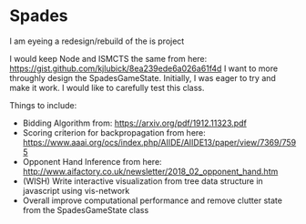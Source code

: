 # Spades


I am eyeing a redesign/rebuild of the is project

I would keep Node and ISMCTS the same from here: https://gist.github.com/kjlubick/8ea239ede6a026a61f4d
I want to more throughly design the SpadesGameState. Initially, I was eager to try and make it work. I would like to carefully test this class.

Things to include:
- Bidding Algorithm from: https://arxiv.org/pdf/1912.11323.pdf
- Scoring criterion for backpropagation from here: https://www.aaai.org/ocs/index.php/AIIDE/AIIDE13/paper/view/7369/7595
- Opponent Hand Inference from here: http://www.aifactory.co.uk/newsletter/2018_02_opponent_hand.htm
- (WISH) Write interactive visualization from tree data structure in javascript using vis-network
- Overall improve computational performance and remove clutter state from the SpadesGameState class
